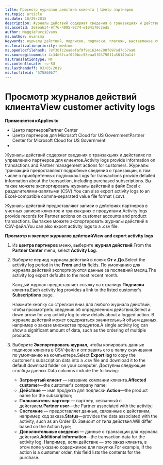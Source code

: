 ```yaml
---
title: Просмотр журналов действий клиента | Центр партнеров
ms.topic: article
ms.date: 10/29/2018
description: Журналы действий содержат сведения о транзакциях и действиях по управлению партнерами для клиентов.
ms.assetid: 2e8ea634-9f76-4005-9274-e104170c2ed5
author: MaggiePucciEvans
ms.author: evansma
Keywords: журналы действий, подписки, подписки, платежи, выставление счетов, транзакции
ms.localizationpriority: medium
ms.openlocfilehash: 78f30fc2eadefaf9f9e1624e200f097ad7c57aa8
ms.sourcegitcommit: 4c34d6fcaf020bcc53eaa5f0379011a56149a14f
ms.translationtype: MT
ms.contentlocale: ru-RU
ms.lasthandoff: 03/05/2019
ms.locfileid: "57586067"
---
```

# <a name="view-customer-activity-logs"></a><span data-ttu-id="71146-104">Просмотр журналов действий клиента</span><span class="sxs-lookup"><span data-stu-id="71146-104">View customer activity logs</span></span>

<span data-ttu-id="71146-105">**Применяется к**</span><span class="sxs-lookup"><span data-stu-id="71146-105">**Applies to**</span></span>

-  <span data-ttu-id="71146-106">Центр партнеров</span><span class="sxs-lookup"><span data-stu-id="71146-106">Partner Center</span></span>
-  <span data-ttu-id="71146-107">Центр партнеров для Microsoft Cloud for US Government</span><span class="sxs-lookup"><span data-stu-id="71146-107">Partner Center for Microsoft Cloud for US Government</span></span>
-  


<span data-ttu-id="71146-108">Журналы действий содержат сведения о транзакциях и действиях по управлению партнеров для клиентов.</span><span class="sxs-lookup"><span data-stu-id="71146-108">Activity logs provide information on transactions and Partner management actions for customers.</span></span> <span data-ttu-id="71146-109">Журналы транзакций предоставляют подробные сведения о транзакции, в том числе о приобретенных подписках.</span><span class="sxs-lookup"><span data-stu-id="71146-109">Logs for transactions provide detailed information about the transaction, including purchased subscriptions.</span></span> <span data-ttu-id="71146-110">Вы также можете экспортировать журналы действий в файл Excel с разделителями-запятыми (CSV).</span><span class="sxs-lookup"><span data-stu-id="71146-110">You can also export activity logs to an Excel-compatible comma-separated value file format (.csv).</span></span>

<span data-ttu-id="71146-111">Журналы действий предоставляют записи о действиях партнеров в учетных записях клиентов и транзакциях с продуктами.</span><span class="sxs-lookup"><span data-stu-id="71146-111">Activity logs provide records for Partner actions on customer accounts and product transactions.</span></span> <span data-ttu-id="71146-112">Вы также можете экспортировать журналы действий в CSV-файл.</span><span class="sxs-lookup"><span data-stu-id="71146-112">You can also export activity logs to a .csv file.</span></span>

<span data-ttu-id="71146-113">**Просмотр и экспорт журналов действий**</span><span class="sxs-lookup"><span data-stu-id="71146-113">**View and export activity logs**</span></span>

1.  <span data-ttu-id="71146-114">Из **центра партнеров** меню, выберите **журнал действий**.</span><span class="sxs-lookup"><span data-stu-id="71146-114">From the **Partner Center** menu, select **Activity Log**.</span></span>
2.  <span data-ttu-id="71146-115">Выберите период журнала действий в полях **От** и **До**.</span><span class="sxs-lookup"><span data-stu-id="71146-115">Select the activity log period in the **From** and **to** fields.</span></span> <span data-ttu-id="71146-116">По умолчанию для журнала действий экспортируются данные за последний месяц.</span><span class="sxs-lookup"><span data-stu-id="71146-116">The activity log export defaults to the most recent month.</span></span>

    <span data-ttu-id="71146-117">Каждый журнал предоставляет ссылку на страницу **Подписки** клиента.</span><span class="sxs-lookup"><span data-stu-id="71146-117">Each activity log provides a link to the listed customer's **Subscriptions** page.</span></span>

    <span data-ttu-id="71146-118">Нажмите кнопку со стрелкой вниз для любого журнала действий, чтобы просмотреть сведения об определенном действия.</span><span class="sxs-lookup"><span data-stu-id="71146-118">Select a down arrow for any activity log to view details about a logged action.</span></span> <span data-ttu-id="71146-119">В журнале действий может содержаться значительный объем данных, например о заказе множества продуктов.</span><span class="sxs-lookup"><span data-stu-id="71146-119">A single activity log can show a significant amount of data, such as the ordering of multiple products.</span></span>

3.  <span data-ttu-id="71146-120">Выберите **Экспортировать журнал**, чтобы копировать данные подписок клиента в CSV-файл и отправить его в папку скачивания по умолчанию на компьютере.</span><span class="sxs-lookup"><span data-stu-id="71146-120">Select **Export log** to copy the customer's subscription data into a .csv file and download it to the default download folder on your computer.</span></span> <span data-ttu-id="71146-121">Доступны следующие столбцы данных.</span><span class="sxs-lookup"><span data-stu-id="71146-121">Data columns include the following:</span></span>
    -   <span data-ttu-id="71146-122">**Затронутый клиент** — название компании клиента.</span><span class="sxs-lookup"><span data-stu-id="71146-122">**Affected customer**—the customer's company name;</span></span>
    -   <span data-ttu-id="71146-123">**Действие** — имя продукта для подписки.</span><span class="sxs-lookup"><span data-stu-id="71146-123">**Action**—the product name for the subscription;</span></span>
    -   <span data-ttu-id="71146-124">**Пользователь-партнер** — партнер, связанный с действием.</span><span class="sxs-lookup"><span data-stu-id="71146-124">**Partner user**—the Partner associated with the activity;</span></span>
    -   <span data-ttu-id="71146-125">**Состояние** — предоставляет данные, связанные с действием, например код заказа.</span><span class="sxs-lookup"><span data-stu-id="71146-125">**Status**—provides the data associated with the activity, such as an Order ID.</span></span> <span data-ttu-id="71146-126">Зависит от типа действия.</span><span class="sxs-lookup"><span data-stu-id="71146-126">Will differ based on the Action type;</span></span>
    -   <span data-ttu-id="71146-127">**Дополнительные сведения** — данные о транзакции для журнала действий.</span><span class="sxs-lookup"><span data-stu-id="71146-127">**Additional information**—the transaction data for the activity log.</span></span> <span data-ttu-id="71146-128">Например, если действие — это заказ клиента, в этом поле указано содержимое для покупки.</span><span class="sxs-lookup"><span data-stu-id="71146-128">For example, if the action is a customer order, this field lists the contents for the purchase.</span></span>

 

 



